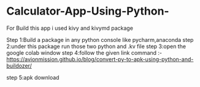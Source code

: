 # Calculator-App-Using-Python-
For Build this app i used kivy and kivymd package


Step 1:Build a package in any python console like pycharm,anaconda
step 2:under this package run those two python and .kv file
step 3:open the google colab window
step 4:follow the given link command :-   https://avionmission.github.io/blog/convert-py-to-apk-using-python-and-buildozer/

step 5:apk download

